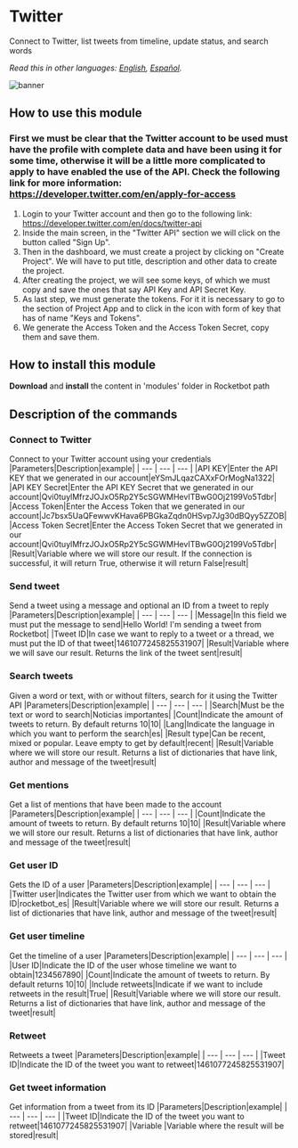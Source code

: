 # Twitter
  
Connect to Twitter, list tweets from timeline, update status, and search words  

*Read this in other languages: [English](Manual_Twitter.md), [Español](Manual_Twitter.es.md).*
  
![banner](imgs/Banner_Twitter.png)

## How to use this module
### First we must be clear that the Twitter account to be used must have the profile with complete data and have been using it for some time, otherwise it will be a little more complicated to apply to have enabled the use of the API. Check the following link for more information: https://developer.twitter.com/en/apply-for-access
1. Login to your Twitter account and then go to the following link: https://developer.twitter.com/en/docs/twitter-api
2. Inside the main screen, in the "Twitter API" section we will click on the button called "Sign Up".
3. Then in the dashboard, we must create a project by clicking on "Create Project". We will have to put title, description and other data to create the project.
4. After creating the project, we will see some keys, of which we must copy and save the ones that say API Key and API Secret Key.
5. As last step, we must generate the tokens. For it it is necessary to go to the section of Project App and to click in the icon with form of key that has of name "Keys and Tokens". 
6. We generate the Access Token and the Access Token Secret, copy them and save them.


## How to install this module
  
__Download__ and __install__ the content in 'modules' folder in Rocketbot path  






## Description of the commands

### Connect to Twitter
  
Connect to your Twitter account using your credentials
|Parameters|Description|example|
| --- | --- | --- |
|API KEY|Enter the API KEY that we generated in our account|eYSmJLqazCAXxFOrMogNa1322|
|API KEY Secret|Enter the API KEY Secret that we generated in our account|Qvi0tuylMfrzJOJxO5Rp2Y5cSGWMHevITBwG0Oj2199Vo5Tdbr|
|Access Token|Enter the Access Token that we generated in our account|Jc7bsx5UaQFewwvKHava6PBGkaZqdn0HSvp7Jg30dBQyy5ZZOB|
|Access Token Secret|Enter the Access Token Secret that we generated in our account|Qvi0tuylMfrzJOJxO5Rp2Y5cSGWMHevITBwG0Oj2199Vo5Tdbr|
|Result|Variable where we will store our result. If the connection is successful, it will return True, otherwise it will return False|result|

### Send tweet
  
Send a tweet using a message and optional an ID from a tweet to reply
|Parameters|Description|example|
| --- | --- | --- |
|Message|In this field we must put the message to send|Hello World! I'm sending a tweet from Rocketbot|
|Tweet ID|In case we want to reply to a tweet or a thread, we must put the ID of that tweet|1461077245825531907|
|Result|Variable where we will save our result. Returns the link of the tweet sent|result|

### Search tweets
  
Given a word or text, with or without filters, search for it using the Twitter API
|Parameters|Description|example|
| --- | --- | --- |
|Search|Must be the text or word to search|Noticias importantes|
|Count|Indicate the amount of tweets to return. By default returns 10|10|
|Lang|Indicate the language in which you want to perform the search|es|
|Result type|Can be recent, mixed or popular. Leave empty to get by default|recent|
|Result|Variable where we will store our result. Returns a list of dictionaries that have link, author and message of the tweet|result|

### Get mentions
  
Get a list of mentions that have been made to the account
|Parameters|Description|example|
| --- | --- | --- |
|Count|Indicate the amount of tweets to return. By default returns 10|10|
|Result|Variable where we will store our result. Returns a list of dictionaries that have link, author and message of the tweet|result|

### Get user ID
  
Gets the ID of a user
|Parameters|Description|example|
| --- | --- | --- |
|Twitter user|Indicates the Twitter user from which we want to obtain the ID|rocketbot_es|
|Result|Variable where we will store our result. Returns a list of dictionaries that have link, author and message of the tweet|result|

### Get user timeline
  
Get the timeline of a user
|Parameters|Description|example|
| --- | --- | --- |
|User ID|Indicate the ID of the user whose timeline we want to obtain|1234567890|
|Count|Indicate the amount of tweets to return. By default returns 10|10|
|Include retweets|Indicate if we want to include retweets in the result|True|
|Result|Variable where we will store our result. Returns a list of dictionaries that have link, author and message of the tweet|result|

### Retweet
  
Retweets a tweet
|Parameters|Description|example|
| --- | --- | --- |
|Tweet ID|Indicate the ID of the tweet you want to retweet|1461077245825531907|

### Get tweet information
  
Get information from a tweet from its ID
|Parameters|Description|example|
| --- | --- | --- |
|Tweet ID|Indicate the ID of the tweet you want to retweet|1461077245825531907|
|Variable |Variable where the result will be stored|result|
